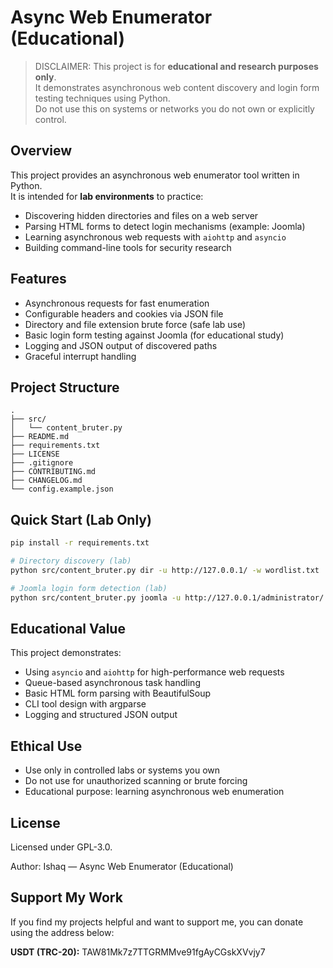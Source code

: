 # Async Web Enumerator (Educational)

> DISCLAIMER: This project is for **educational and research purposes only**.  
> It demonstrates asynchronous web content discovery and login form testing techniques using Python.  
> Do not use this on systems or networks you do not own or explicitly control.

## Overview
This project provides an asynchronous web enumerator tool written in Python.  
It is intended for **lab environments** to practice:

- Discovering hidden directories and files on a web server  
- Parsing HTML forms to detect login mechanisms (example: Joomla)  
- Learning asynchronous web requests with `aiohttp` and `asyncio`  
- Building command-line tools for security research  

## Features
- Asynchronous requests for fast enumeration  
- Configurable headers and cookies via JSON file  
- Directory and file extension brute force (safe lab use)  
- Basic login form testing against Joomla (for educational study)  
- Logging and JSON output of discovered paths  
- Graceful interrupt handling  

## Project Structure
```
.
├── src/
│   └── content_bruter.py
├── README.md
├── requirements.txt
├── LICENSE
├── .gitignore
├── CONTRIBUTING.md
├── CHANGELOG.md
└── config.example.json
```

## Quick Start (Lab Only)
```bash
pip install -r requirements.txt

# Directory discovery (lab)
python src/content_bruter.py dir -u http://127.0.0.1/ -w wordlist.txt

# Joomla login form detection (lab)
python src/content_bruter.py joomla -u http://127.0.0.1/administrator/ -U admin -w passwords.txt
```

## Educational Value
This project demonstrates:  
- Using `asyncio` and `aiohttp` for high-performance web requests  
- Queue-based asynchronous task handling  
- Basic HTML form parsing with BeautifulSoup  
- CLI tool design with argparse  
- Logging and structured JSON output  

## Ethical Use
- Use only in controlled labs or systems you own  
- Do not use for unauthorized scanning or brute forcing  
- Educational purpose: learning asynchronous web enumeration  

## License
Licensed under GPL-3.0.

Author: Ishaq — Async Web Enumerator (Educational)

## Support My Work

If you find my projects helpful and want to support me, you can donate using the address below:

**USDT (TRC-20):** TAW81Mk7z7TTGRMMve91fgAyCGskXVvjy7
